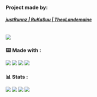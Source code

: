 
<!-- 
[![made-with-javascript](https://img.shields.io/badge/Made%20with-JavaScript-fdbe02.svg)](https://www.javascript.com)

[![made-with-html](https://img.shields.io/badge/Made%20with-HTML-FF7518.svg)](https://www.javascript.com)

[![made-with-css](https://img.shields.io/badge/Made%20with-CSS-246bce.svg)](https://www.javascript.com) -->
<!-- 
![Visual Studio Code](https://img.shields.io/badge/--007ACC?logo=visual%20studio%20code&logoColor=ffffff) -->

<!-- 
[![GitHub commits](https://badgen.net/github/commits/Naereen/Strapdown.js)](https://GitHub.com/justRunnz/PROJET_JS_AVANCEE/commit/) -->



<div>
    <h3>Project made by:</h3>
    <a href="https://github.com/justRunnz"><h5>justRunnz |   
    <a href="https://github.com/RuKaSuu">RuKaSuu |
    <a href="https://github.com/TheoLandemaine">TheoLandemaine</a>

</div>

<br>
<div>
    <a
        href="https://open.vscode.dev/justRunnz/PROJET_JS_AVANCEE/tree/MC-dev/">
        <img src="https://open.vscode.dev/badges/open-in-vscode.svg">
    </a> 
    <!-- <a 
        href='https://x-github-client/openRepo/github.com/justRunnz/PROJET_JS_AVANCEE'>
        <img src='https://img.shields.io/badge/Open_With Github Desktop-100000?style=flat&logo=GitHub&logoColor=white&labelColor=1F1F1F&color=4a0e78'/></a> -->
</div>



<div>
    <h3>⌨️ Made with : </h3>
    <a>
        <img src="https://img.shields.io/badge/--181717?logo=github&logoColor=ffffff">
    </a>
    <a>
        <img src="https://img.shields.io/badge/--F7DF1E?logo=javascript&logoColor=000">
    </a>
    <a>
        <img src="https://img.shields.io/badge/--246bce?logo=css3&logoColor=ffffff">
    </a>
    <a>
        <img src="https://img.shields.io/badge/--FF7518?logo=html5&logoColor=ffffff">
    </a>
</div>

<div>
    <h3>📊 Stats : </h3>
        <a>
        <img src="https://badgen.net/github/branches/justRunnz/PROJET_JS_AVANCEE/">
    </a>
    <a>
        <img src="https://badgen.net/github/commits/justRunnz/PROJET_JS_AVANCEE/MC-dev">
    </a>
    <a>
        <img src="https://badgen.net/github/last-commit/justRunnz/PROJET_JS_AVANCEE/MC-dev">
    </a>
        <a>
        <img src="https://badgen.net/github/clones/justRunnz/PROJET_JS_AVANCEE/MC-dev">
    </a>
    <!-- <a>
        <img src="https://img.shields.io/github/downloads/justRunnz/PROJET_JS_AVANCEE/MC-dev/total.svg">
    </a> -->
</div>
